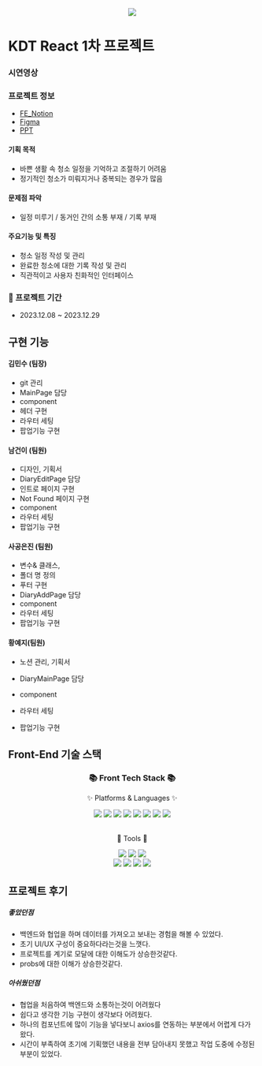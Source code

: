 <div align= "center">
    <img src="https://capsule-render.vercel.app/api?type=waving&color=0055d5&height=180&text=Cleanup&animation=&fontColor=ffffff&fontSize=70" />
</div>

# KDT React 1차 프로젝트

### 시연영상

### 프로젝트 정보

- [FE_Notion](https://torpid-ski-c77.notion.site/1-Team-Project-5-a0da51eb12214ccbbafe6ae7303bfd45)
- [Figma](https://www.figma.com/file/YIlMhVHQRo1ykY8umHg2uR/%EC%B2%AD%EC%86%8C%ED%95%98%EC%9E%90?node-id=54757%3A1139&mode=dev)
- [PPT](https://www.canva.com/design/DAFn7epFDNc/yS3NMGHExnrP95tK7zTr0Q/view?utm_content=DAFn7epFDNc&utm_campaign=share_your_design&utm_medium=link&utm_source=shareyourdesignpanel)

<h4>기획 목적</h4>

- 바쁜 생활 속 청소 일정을 기억하고 조절하기 어려움
- 정기적인 청소가 미뤄지거나 중복되는 경우가 많음

<h4> 문제점 파악 </h4>

- 일정 미루기 / 동거인 간의 소통 부재 / 기록 부재

<h4>주요기능 및 특징</h4>

- 청소 일정 작성 및 관리
- 완료한 청소에 대한 기록 작성 및 관리
- 직관적이고 사용자 친화적인 인터페이스

### :calendar: 프로젝트 기간

- 2023.12.08 ~ 2023.12.29

## 구현 기능

#### 김민수 (팀장)

- git 관리
- MainPage 담당
- component
- 헤더 구현
- 라우터 세팅
- 팝업기능 구현

#### 남건이 (팀원)

- 디자인, 기획서
- DiaryEditPage 담당
- 인트로 페이지 구현
- Not Found 페이지 구현
- component
- 라우터 세팅
- 팝업기능 구현

#### 사공은진 (팀원)

- 변수& 클래스,
- 폴더 명 정의
- 푸터 구현
- DiaryAddPage 담당
- component
- 라우터 세팅
- 팝업기능 구현

#### 황예지(팀원)

- 노션 관리, 기획서
- DiaryMainPage 담당

- component
- 라우터 세팅
- 팝업기능 구현

## Front-End 기술 스택

<div align=center>
	<h3>📚 Front Tech Stack 📚</h3>
	<p>✨ Platforms & Languages ✨</p>
</div>
<div align="center">
	<img src="https://img.shields.io/badge/React-61DAFB?style=flat&logo=react&logoColor=white" />
	<img src="https://img.shields.io/badge/ReactRouter-CA4245?style=flat&logo=reactrouter&logoColor=white" />
	<img src="https://img.shields.io/badge/axios-5A29E4?style=flat&logo=axios&logoColor=white" />
	<img src="https://img.shields.io/badge/Firebase-FFCA28?style=flat-square&logo=Firebase&logoColor=white">
	<img src="https://img.shields.io/badge/JavaScript-F7DF1E?style=flat&logo=JavaScript&logoColor=white" />
	<img src="https://img.shields.io/badge/StyledComponents-DB7093?style=flat&logo=styledcomponents&logoColor=white" />
	<img src="https://img.shields.io/badge/CSS3-1572B6?style=flat&logo=CSS3&logoColor=white" />
	<img src="https://img.shields.io/badge/HTML5-E34F26?style=flat&logo=HTML5&logoColor=white" />
	<br />
</div>
<br />
<div align=center>
	<p>🔧 Tools 🔧</p>
	<img src="https://img.shields.io/badge/Visual%20Studio%20Code-007ACC?style=flat&logo=VisualStudioCode&logoColor=white" />
	<img src="https://img.shields.io/badge/Prettier-F7B93E?style=flat&logo=Prettier&logoColor=white" />
	<img src="https://img.shields.io/badge/Eslint-4B32C3?style=flat&logo=eslint&logoColor=white" />
  <br />
	<img src="https://img.shields.io/badge/GitHub-181717?style=flat&logo=GitHub&logoColor=white" />
	<img src="https://img.shields.io/badge/slack-4A154B?style=flat&logo=slack&logoColor=white" />
	<img src="https://img.shields.io/badge/notion-000000?style=flat&logo=notion&logoColor=white" />
	<img src="https://img.shields.io/badge/Figma-F24E1E?style=flat-square&logo=FigmalogoColor=white">
</div>

## 프로젝트 후기

##### 좋았던점

- 백엔드와 협업을 하며 데이터를 가져오고 보내는 경험을 해볼 수 있었다.
- 초기 UI/UX 구성이 중요하다라는것을 느꼇다.
- 프로젝트를 계기로 모달에 대한 이해도가 상승한것같다.
- probs에 대한 이해가 상승한것같다.

##### 아쉬웠던점

- 협업을 처음하여 백엔드와 소통하는것이 어려웠다
- 쉽다고 생각한 기능 구현이 생각보다 어려웠다.
- 하나의 컴포넌트에 많이 기능을 넣다보니 axios를 연동하는 부분에서 어렵게 다가왔다.
- 시간이 부족하여 초기에 기획했던 내용을 전부 담아내지 못했고 작업 도중에 수정된 부분이 있었다.
